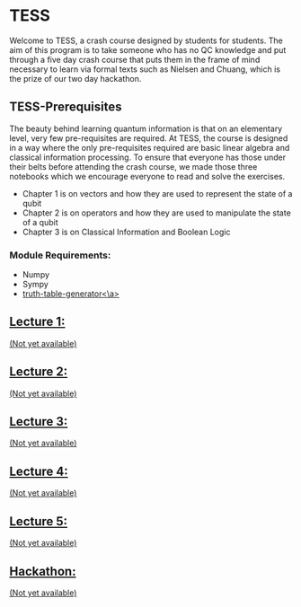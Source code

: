 # TESS

Welcome to TESS, a crash course designed by students for students. The aim of this program is to take someone who has no QC knowledge and put through a five day crash course that puts them in the frame of mind necessary to learn via formal texts such as Nielsen and Chuang, which is the prize of our two day hackathon. 
## TESS-Prerequisites
The beauty behind learning quantum information is that on an elementary level, very few pre-requisites are required. At TESS, the course is designed in a way where the only pre-requisites required are basic linear algebra and classical information processing. To ensure that everyone has those under their belts before attending the crash course, we made those three notebooks which we encourage everyone to read and solve the exercises. 

 - Chapter 1 is on vectors and how they are used to represent the state of a qubit
 - Chapter 2 is on operators and how they are used to manipulate the state of a qubit
 - Chapter 3 is on Classical Information and Boolean Logic
 
 ### Module Requirements:
 
 - Numpy
 - Sympy
 - <a href="https://pypi.org/project/truth-table-generator/">truth-table-generator<\a>


## Lecture 1:

(Not yet available)

## Lecture 2:

(Not yet available)

## Lecture 3:

(Not yet available)

## Lecture 4:

(Not yet available)
## Lecture 5:

(Not yet available)

## Hackathon:

(Not yet available)

